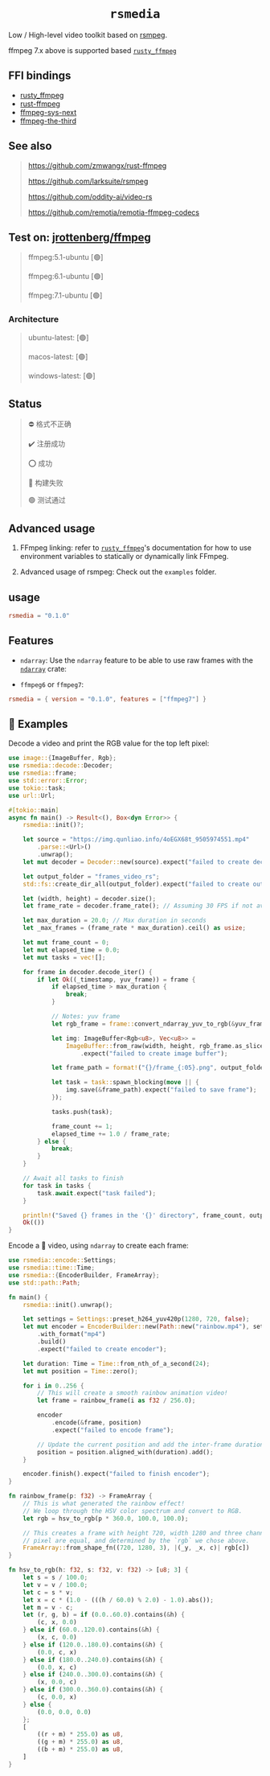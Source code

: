 <h1 align="center">
  <code>rsmedia</code>
</h1>

Low / High-level video toolkit based on [rsmpeg](https://github.com/larksuite/rsmpeg).

ffmpeg 7.x above is supported based [`rusty_ffmpeg`](https://github.com/CCExtractor/rusty_ffmpeg)

## FFI bindings

- [rusty_ffmpeg](https://github.com/CCExtractor/rusty_ffmpeg)
- [rust-ffmpeg](https://github.com/meh/rust-ffmpeg/)
- [ffmpeg-sys-next](https://github.com/zmwangx/rust-ffmpeg-sys)
- [ffmpeg-the-third](https://github.com/shssoichiro/ffmpeg-the-third)

## See also
>
> <https://github.com/zmwangx/rust-ffmpeg>
>
> <https://github.com/larksuite/rsmpeg>
>
> <https://github.com/oddity-ai/video-rs>
>
> <https://github.com/remotia/remotia-ffmpeg-codecs>

## Test on: [jrottenberg/ffmpeg](https://github.com/jrottenberg/ffmpeg)
>
> ffmpeg:5.1-ubuntu [🟢]
>
> ffmpeg:6.1-ubuntu [🟢]
>
> ffmpeg:7.1-ubuntu [🟢]

### Architecture
>
> ubuntu-latest: [🟢]
>
> macos-latest: [🟢]
>
> windows-latest: [🟢]

## Status
>
> ⛔ 格式不正确
>
> ✔️ 注册成功
>
> ⭕ 成功
>
> 🔴 构建失败
>
> 🟢 测试通过

## Advanced usage

1. FFmpeg linking: refer to [`rusty_ffmpeg`](https://github.com/CCExtractor/rusty_ffmpeg)'s documentation for how to use environment variables to statically or dynamically link FFmpeg.

2. Advanced usage of rsmpeg: Check out the `examples` folder.

## usage

```toml
rsmedia = "0.1.0"
```

## Features

- `ndarray`:
Use the `ndarray` feature to be able to use raw frames with the
[`ndarray`](https://github.com/rust-ndarray/ndarray) crate:

- `ffmpeg6` or `ffmpeg7`:

```toml
rsmedia = { version = "0.1.0", features = ["ffmpeg7"] }
```

## 📖 Examples

Decode a video and print the RGB value for the top left pixel:

```rust
use image::{ImageBuffer, Rgb};
use rsmedia::decode::Decoder;
use rsmedia::frame;
use std::error::Error;
use tokio::task;
use url::Url;

#[tokio::main]
async fn main() -> Result<(), Box<dyn Error>> {
    rsmedia::init()?;

    let source = "https://img.qunliao.info/4oEGX68t_9505974551.mp4"
        .parse::<Url>()
        .unwrap();
    let mut decoder = Decoder::new(source).expect("failed to create decoder");

    let output_folder = "frames_video_rs";
    std::fs::create_dir_all(output_folder).expect("failed to create output directory");

    let (width, height) = decoder.size();
    let frame_rate = decoder.frame_rate(); // Assuming 30 FPS if not available

    let max_duration = 20.0; // Max duration in seconds
    let _max_frames = (frame_rate * max_duration).ceil() as usize;

    let mut frame_count = 0;
    let mut elapsed_time = 0.0;
    let mut tasks = vec![];

    for frame in decoder.decode_iter() {
        if let Ok((_timestamp, yuv_frame)) = frame {
            if elapsed_time > max_duration {
                break;
            }

            // Notes: yuv frame
            let rgb_frame = frame::convert_ndarray_yuv_to_rgb(&yuv_frame).unwrap();

            let img: ImageBuffer<Rgb<u8>, Vec<u8>> =
                ImageBuffer::from_raw(width, height, rgb_frame.as_slice().unwrap().to_vec())
                    .expect("failed to create image buffer");

            let frame_path = format!("{}/frame_{:05}.png", output_folder, frame_count);

            let task = task::spawn_blocking(move || {
                img.save(&frame_path).expect("failed to save frame");
            });

            tasks.push(task);

            frame_count += 1;
            elapsed_time += 1.0 / frame_rate;
        } else {
            break;
        }
    }

    // Await all tasks to finish
    for task in tasks {
        task.await.expect("task failed");
    }

    println!("Saved {} frames in the '{}' directory", frame_count, output_folder);
    Ok(())
}
```

Encode a 🌈 video, using `ndarray` to create each frame:

```rust
use rsmedia::encode::Settings;
use rsmedia::time::Time;
use rsmedia::{EncoderBuilder, FrameArray};
use std::path::Path;

fn main() {
    rsmedia::init().unwrap();

    let settings = Settings::preset_h264_yuv420p(1280, 720, false);
    let mut encoder = EncoderBuilder::new(Path::new("rainbow.mp4"), settings)
        .with_format("mp4")
        .build()
        .expect("failed to create encoder");

    let duration: Time = Time::from_nth_of_a_second(24);
    let mut position = Time::zero();

    for i in 0..256 {
        // This will create a smooth rainbow animation video!
        let frame = rainbow_frame(i as f32 / 256.0);

        encoder
            .encode(&frame, position)
            .expect("failed to encode frame");

        // Update the current position and add the inter-frame duration to it.
        position = position.aligned_with(duration).add();
    }

    encoder.finish().expect("failed to finish encoder");
}

fn rainbow_frame(p: f32) -> FrameArray {
    // This is what generated the rainbow effect!
    // We loop through the HSV color spectrum and convert to RGB.
    let rgb = hsv_to_rgb(p * 360.0, 100.0, 100.0);

    // This creates a frame with height 720, width 1280 and three channels. The RGB values for each
    // pixel are equal, and determined by the `rgb` we chose above.
    FrameArray::from_shape_fn((720, 1280, 3), |(_y, _x, c)| rgb[c])
}

fn hsv_to_rgb(h: f32, s: f32, v: f32) -> [u8; 3] {
    let s = s / 100.0;
    let v = v / 100.0;
    let c = s * v;
    let x = c * (1.0 - (((h / 60.0) % 2.0) - 1.0).abs());
    let m = v - c;
    let (r, g, b) = if (0.0..60.0).contains(&h) {
        (c, x, 0.0)
    } else if (60.0..120.0).contains(&h) {
        (x, c, 0.0)
    } else if (120.0..180.0).contains(&h) {
        (0.0, c, x)
    } else if (180.0..240.0).contains(&h) {
        (0.0, x, c)
    } else if (240.0..300.0).contains(&h) {
        (x, 0.0, c)
    } else if (300.0..360.0).contains(&h) {
        (c, 0.0, x)
    } else {
        (0.0, 0.0, 0.0)
    };
    [
        ((r + m) * 255.0) as u8,
        ((g + m) * 255.0) as u8,
        ((b + m) * 255.0) as u8,
    ]
}
```
